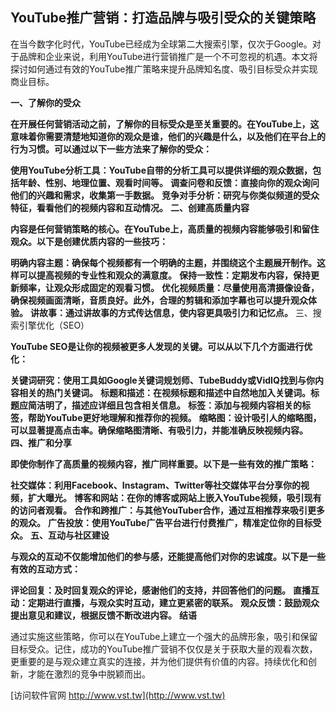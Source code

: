 ## **YouTube推广营销：打造品牌与吸引受众的关键策略**

在当今数字化时代，YouTube已经成为全球第二大搜索引擎，仅次于Google。对于品牌和企业来说，利用YouTube进行营销推广是一个不可忽视的机遇。本文将探讨如何通过有效的YouTube推广策略来提升品牌知名度、吸引目标受众并实现商业目标。

**一、了解你的受众**

**在开展任何营销活动之前，了解你的目标受众是至关重要的。在YouTube上，这意味着你需要清楚地知道你的观众是谁，他们的兴趣是什么，以及他们在平台上的行为习惯。可以通过以下一些方法来了解你的受众：**

**使用YouTube分析工具：YouTube自带的分析工具可以提供详细的观众数据，包括年龄、性别、地理位置、观看时间等。**
**调查问卷和反馈：直接向你的观众询问他们的兴趣和需求，收集第一手数据。**
**竞争对手分析：研究与你类似频道的受众特征，看看他们的视频内容和互动情况。**
**二、创建高质量内容**

**内容是任何营销策略的核心。在YouTube上，高质量的视频内容能够吸引和留住观众。以下是创建优质内容的一些技巧：**

**明确内容主题：确保每个视频都有一个明确的主题，并围绕这个主题展开制作。这样可以提高视频的专业性和观众的满意度。**
**保持一致性：定期发布内容，保持更新频率，让观众形成固定的观看习惯。**
**优化视频质量：尽量使用高清摄像设备，确保视频画面清晰，音质良好。此外，合理的剪辑和添加字幕也可以提升观众体验。**
**讲故事：通过讲故事的方式传达信息，使内容更具吸引力和记忆点。**
三、搜索引擎优化（SEO）

**YouTube SEO是让你的视频被更多人发现的关键。可以从以下几个方面进行优化：**

**关键词研究：使用工具如Google关键词规划师、TubeBuddy或VidIQ找到与你内容相关的热门关键词。**
**标题和描述：在视频标题和描述中自然地加入关键词。标题应简洁明了，描述应详细且包含相关信息。**
**标签：添加与视频内容相关的标签，帮助YouTube更好地理解和推荐你的视频。**
**缩略图：设计吸引人的缩略图，可以显著提高点击率。确保缩略图清晰、有吸引力，并能准确反映视频内容。**
**四、推广和分享**

**即使你制作了高质量的视频内容，推广同样重要。以下是一些有效的推广策略：**

**社交媒体：利用Facebook、Instagram、Twitter等社交媒体平台分享你的视频，扩大曝光。**
**博客和网站：在你的博客或网站上嵌入YouTube视频，吸引现有的访问者观看。**
**合作和跨推广：与其他YouTuber合作，通过互相推荐来吸引更多的观众。**
**广告投放：使用YouTube广告平台进行付费推广，精准定位你的目标受众。**
**五、互动与社区建设**

**与观众的互动不仅能增加他们的参与感，还能提高他们对你的忠诚度。以下是一些有效的互动方式：**

**评论回复：及时回复观众的评论，感谢他们的支持，并回答他们的问题。**
**直播互动：定期进行直播，与观众实时互动，建立更紧密的联系。**
**观众反馈：鼓励观众提出意见和建议，根据反馈不断改进内容。**
**结语**

通过实施这些策略，你可以在YouTube上建立一个强大的品牌形象，吸引和保留目标受众。记住，成功的YouTube推广营销不仅仅是关于获取大量的观看次数，更重要的是与观众建立真实的连接，并为他们提供有价值的内容。持续优化和创新，才能在激烈的竞争中脱颖而出。


[访问软件官网 http://www.vst.tw](http://www.vst.tw)
